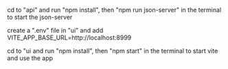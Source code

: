 cd to "api" and run "npm install", then "npm run json-server" in the terminal to start the json-server

create a ".env" file in "ui" and add VITE_APP_BASE_URL=http://localhost:8999

cd to "ui and run "npm install", then "npm start" in the terminal to start vite and use the app
